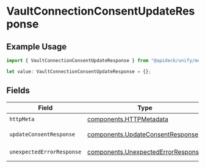 # VaultConnectionConsentUpdateResponse

## Example Usage

```typescript
import { VaultConnectionConsentUpdateResponse } from "@apideck/unify/models/operations";

let value: VaultConnectionConsentUpdateResponse = {};
```

## Fields

| Field                                                                                    | Type                                                                                     | Required                                                                                 | Description                                                                              |
| ---------------------------------------------------------------------------------------- | ---------------------------------------------------------------------------------------- | ---------------------------------------------------------------------------------------- | ---------------------------------------------------------------------------------------- |
| `httpMeta`                                                                               | [components.HTTPMetadata](../../models/components/httpmetadata.md)                       | :heavy_check_mark:                                                                       | N/A                                                                                      |
| `updateConsentResponse`                                                                  | [components.UpdateConsentResponse](../../models/components/updateconsentresponse.md)     | :heavy_minus_sign:                                                                       | Consent updated                                                                          |
| `unexpectedErrorResponse`                                                                | [components.UnexpectedErrorResponse](../../models/components/unexpectederrorresponse.md) | :heavy_minus_sign:                                                                       | Unexpected error                                                                         |